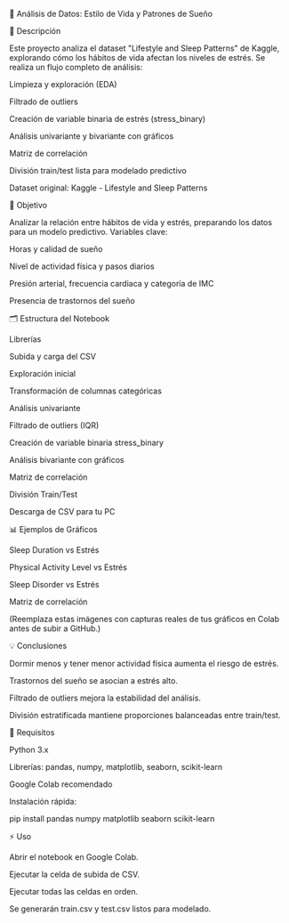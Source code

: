 🧠 Análisis de Datos: Estilo de Vida y Patrones de Sueño



📘 Descripción

Este proyecto analiza el dataset "Lifestyle and Sleep Patterns" de Kaggle, explorando cómo los hábitos de vida afectan los niveles de estrés. Se realiza un flujo completo de análisis:

Limpieza y exploración (EDA)

Filtrado de outliers

Creación de variable binaria de estrés (stress_binary)

Análisis univariante y bivariante con gráficos

Matriz de correlación

División train/test lista para modelado predictivo

Dataset original: Kaggle - Lifestyle and Sleep Patterns

🎯 Objetivo

Analizar la relación entre hábitos de vida y estrés, preparando los datos para un modelo predictivo. Variables clave:

Horas y calidad de sueño

Nivel de actividad física y pasos diarios

Presión arterial, frecuencia cardiaca y categoría de IMC

Presencia de trastornos del sueño

🗂 Estructura del Notebook

Librerías

Subida y carga del CSV

Exploración inicial

Transformación de columnas categóricas

Análisis univariante

Filtrado de outliers (IQR)

Creación de variable binaria stress_binary

Análisis bivariante con gráficos

Matriz de correlación

División Train/Test

Descarga de CSV para tu PC

📊 Ejemplos de Gráficos

Sleep Duration vs Estrés

Physical Activity Level vs Estrés

Sleep Disorder vs Estrés

Matriz de correlación

(Reemplaza estas imágenes con capturas reales de tus gráficos en Colab antes de subir a GitHub.)

💡 Conclusiones

Dormir menos y tener menor actividad física aumenta el riesgo de estrés.

Trastornos del sueño se asocian a estrés alto.

Filtrado de outliers mejora la estabilidad del análisis.

División estratificada mantiene proporciones balanceadas entre train/test.

🧰 Requisitos

Python 3.x

Librerías: pandas, numpy, matplotlib, seaborn, scikit-learn

Google Colab recomendado

Instalación rápida:

pip install pandas numpy matplotlib seaborn scikit-learn

⚡ Uso

Abrir el notebook en Google Colab.

Ejecutar la celda de subida de CSV.

Ejecutar todas las celdas en orden.

Se generarán train.csv y test.csv listos para modelado.
